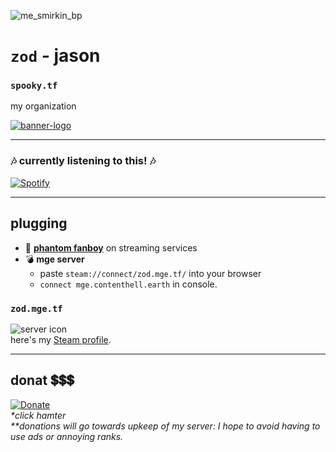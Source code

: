 ![me_smirkin_bp](https://user-images.githubusercontent.com/16076573/195044600-3786ef10-53fe-4e7a-befd-e8d58739139b.jpg)  
# `zod` *-* jason  

### `spooky.tf`
my organization  

[![banner-logo](https://user-images.githubusercontent.com/16076573/192673098-48467c36-2d96-43ca-bc02-5ec993989ceb.gif)](https://github.com/spookytf/)  
  
<hr>

### 🎶 **currently listening to this!** 🎶  
[![Spotify](https://spotify-now-playing-poggers.vercel.app/api/spotify?background_color=0a0e12&border_color=16c60c)](https://open.spotify.com/user/dohflip7mdboclrx7m1kjjdp1)

<hr>

## plugging
- 🎹 [**phantom fanboy**](https://music.jasonmcelhenney.com/) on streaming services  
- 💣 **mge server**
   - paste `steam://connect/zod.mge.tf/` into your browser
   - `connect mge.contenthell.earth` in console.
  
### `zod.mge.tf`
![server icon](https://imgur.com/er0fdbh.gif)  
here's my [Steam profile](https://contenthell.earth/).  

<hr>

## donat 💲💲💲
[![Donate](https://i.imgur.com/fn4LSmC.png)](https://donate.contenthell.earth/)   
*\*click hamter*  
*\*\*donations will go towards upkeep of my server: I hope to avoid having to use ads or annoying ranks.*  


